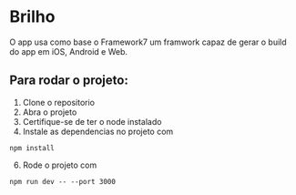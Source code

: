 # Brilho
O app usa como base o Framework7 um framwork capaz de gerar o build do app em iOS, Android e Web.
## Para rodar o projeto:
1. Clone o repositorio
2. Abra o projeto
3. Certifique-se de ter o node instalado
4. Instale as dependencias no projeto com
```
npm install
```
6. Rode o projeto com
```
npm run dev -- --port 3000 
```



